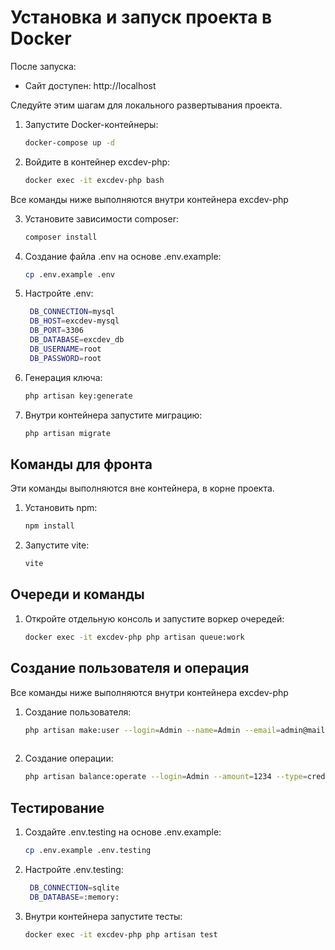 # Установка и запуск проекта в Docker
После запуска:
- Сайт доступен: http://localhost

Следуйте этим шагам для локального развертывания проекта.

1. Запустите Docker-контейнеры:
   ```bash
   docker-compose up -d
2. Войдите в контейнер excdev-php:
   ```bash
   docker exec -it excdev-php bash

Все команды ниже выполняются внутри контейнера excdev-php

3. Установите зависимости composer:
   ```bash
   composer install
4. Создание файла .env на основе .env.example:
   ```bash
   cp .env.example .env
5. Настройте .env:
   ```bash
    DB_CONNECTION=mysql
    DB_HOST=excdev-mysql
    DB_PORT=3306
    DB_DATABASE=excdev_db
    DB_USERNAME=root
    DB_PASSWORD=root
6. Генерация ключа:
   ```bash
   php artisan key:generate
7. Внутри контейнера запустите миграцию:
   ```bash
   php artisan migrate

## Команды для фронта
Эти команды выполняются вне контейнера, в корне проекта.
1. Установить npm:
   ```bash
   npm install
2. Запустите vite:
   ```bash
   vite

## Очереди и команды
1. Откройте отдельную консоль и запустите воркер очередей:
   ```bash
   docker exec -it excdev-php php artisan queue:work

## Создание пользователя и операция
Все команды ниже выполняются внутри контейнера excdev-php
1. Создание пользователя:
   ```bash
   php artisan make:user --login=Admin --name=Admin --email=admin@mail.ru  --password=12345678
    
2. Создание операции:
   ```bash
   php artisan balance:operate --login=Admin --amount=1234 --type=credit --description=Salary
   
## Тестирование
1. Создайте .env.testing на основе .env.example:
   ```bash
   cp .env.example .env.testing
2. Настройте .env.testing:
   ```bash
    DB_CONNECTION=sqlite
    DB_DATABASE=:memory:
3. Внутри контейнера запустите тесты:
   ```bash
   docker exec -it excdev-php php artisan test
